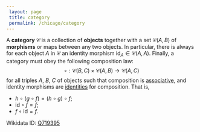 ```yaml
---
 layout: page
 title: category
 permalink: /chicago/category
---
```


A **category** $\mathcal C$ is a collection of **objects** together with a set $\mathcal C(A,B)$ of **morphisms** or maps between any two objects. In particular, there is always for each object $A$ in $\mathcal C$ an identity morphism $\text{id}_A \in\mathcal C(A,A)$. Finally, a category must obey the following composition law: $$\circ: \mathcal C(B,C)\times \mathcal C(A,B) \to \mathcal C(A,C)$$ for all triples $A$, $B$, $C$ of objects such that composition is [associative](https://mathgloss.github.io/MathGloss/chicago/associative), and identity morphisms  are [identities](https://mathgloss.github.io/MathGloss/chicago/identity_element) for composition. That is, 
- $h\circ(g\circ f) = (h\circ g)\circ f$;
- $\text{id}\circ f = f$;
- $f\circ \text{id} = f$.

Wikidata ID: [Q719395](https://www.wikidata.org/wiki/Q719395)